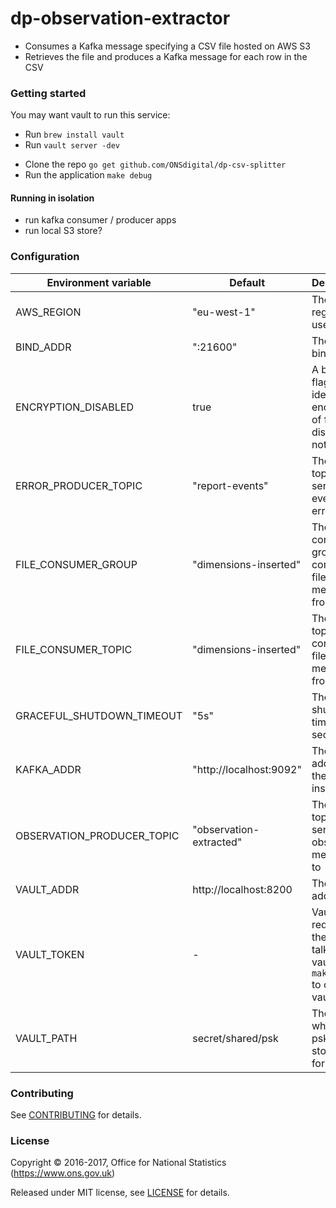 dp-observation-extractor
================

* Consumes a Kafka message specifying a CSV file hosted on AWS S3
* Retrieves the file and produces a Kafka message for each row in the CSV

### Getting started

You may want vault to run this service:

- Run `brew install vault`
- Run `vault server -dev`

* Clone the repo `go get github.com/ONSdigital/dp-csv-splitter`
* Run the application `make debug`

#### Running in isolation
* run kafka consumer / producer apps
* run local S3 store?

### Configuration

| Environment variable       | Default                 | Description
| ---------------------------| ----------------------- | ----------------------------------------------------
| AWS_REGION                 | "eu-west-1"             | The AWS region to use
| BIND_ADDR                  | ":21600"                | The port to bind to
| ENCRYPTION_DISABLED        | true                    | A boolean flag to identify if encryption of files is disabled or not
| ERROR_PRODUCER_TOPIC       | "report-events"         | The Kafka topic to send report event errors to
| FILE_CONSUMER_GROUP        | "dimensions-inserted"   | The Kafka consumer group to consume file messages from
| FILE_CONSUMER_TOPIC        | "dimensions-inserted"   | The Kafka topic to consume file messages from
| GRACEFUL_SHUTDOWN_TIMEOUT  | "5s"                    | The shutdown timeout in seconds
| KAFKA_ADDR                 | "http://localhost:9092" | The address of the Kafka instance
| OBSERVATION_PRODUCER_TOPIC | "observation-extracted" | The Kafka topic to send the observation messages to
| VAULT_ADDR                 | http://localhost:8200   | The vault address
| VAULT_TOKEN                | -                       | Vault token required for the client to talk to vault. (Use `make debug` to create a vault token)
| VAULT_PATH                 | secret/shared/psk       | The path where the psks will be stored in for vault


### Contributing

See [CONTRIBUTING](CONTRIBUTING.md) for details.

### License

Copyright © 2016-2017, Office for National Statistics (https://www.ons.gov.uk)

Released under MIT license, see [LICENSE](LICENSE.md) for details.
